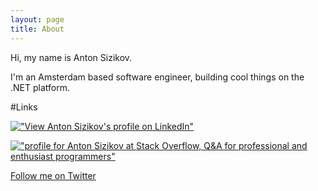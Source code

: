 ```yaml
---
layout: page
title: About
---
```


Hi, my name is Anton Sizikov.

I'm an Amsterdam based software engineer, building cool things on the .NET platform.

#Links

[!["View Anton Sizikov's profile on LinkedIn"][2]][1] 
 
[!["profile for Anton Sizikov at Stack Overflow, Q&amp;A for professional and enthusiast programmers"][4]][3]
         
[Follow me on Twitter](https://twitter.com/return_true)

  [1]: https://nl.linkedin.com/pub/anton-sizikov/31/823/9bb
  [2]: https://static.licdn.com/scds/common/u/img/webpromo/btn_myprofile_160x33.png (View Anton Sizikov's profile on LinkedIn)
  [3]: http://stackoverflow.com/users/555014/anton-sizikov
  [4]: http://stackoverflow.com/users/flair/555014.png (profile for Anton Sizikov at Stack Overflow, Q&A for professional and enthusiast programmers) 



